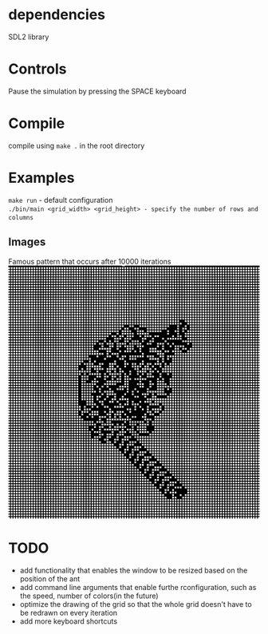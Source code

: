 # dependencies
SDL2 library  

# Controls
Pause the simulation by pressing the SPACE keyboard  

# Compile
compile using `make .` in the root directory  

# Examples
`make run` - default configuration  
`./bin/main <grid_width> <grid_height> - specify the number of rows and columns`  

## Images
Famous pattern that occurs after 10000 iterations  
![Pattern after 10000 iterations](./resources/pattern1.png)

# TODO
- add functionality that enables the window to be resized based on the position of the ant  
- add command line arguments that enable furthe rconfiguration, such as the speed, number of colors(in the future)
- optimize the drawing of the grid so that the whole grid doesn't have to be redrawn on every iteration
- add more keyboard shortcuts
